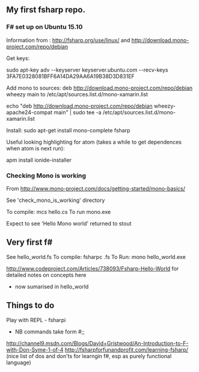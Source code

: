 ## My first fsharp repo.

### F# set up on Ubuntu 15.10

Information from :
http://fsharp.org/use/linux/ and http://download.mono-project.com/repo/debian

Get keys:

sudo apt-key adv --keyserver keyserver.ubuntu.com --recv-keys 3FA7E0328081BFF6A14DA29AA6A19B38D3D831EF

Add mono to sources:
deb http://download.mono-project.com/repo/debian wheezy main
to
/etc/apt/sources.list.d/mono-xamarin.list

echo "deb http://download.mono-project.com/repo/debian wheezy-apache24-compat main" | sudo tee -a /etc/apt/sources.list.d/mono-xamarin.list


Install:
sudo apt-get install mono-complete fsharp

Useful looking highlighting for atom (takes a while to get dependences when atom is next run):

apm install ionide-installer

### Checking Mono is working
From http://www.mono-project.com/docs/getting-started/mono-basics/

See 'check_mono_is_working' directory

To compile: mcs hello.cs
To run mono.exe

Expect to see 'Hello Mono world' returned to stout

## Very first f#
See hello_world.fs
To compile: fsharpc <file>.fs
To Run: mono hello_world.exe

http://www.codeproject.com/Articles/738093/Fsharp-Hello-World for detailed notes on concepts here
 - now sumarised in hello_world


## Things to do

Play with REPL - fsharpi
 - NB commands take form #<command>;;

http://channel9.msdn.com/Blogs/David+Gristwood/An-Introduction-to-F-with-Don-Syme-1-of-4
http://fsharpforfunandprofit.com/learning-fsharp/ (nice list of dos and don'ts for learngin f#, esp as purely functional language)
